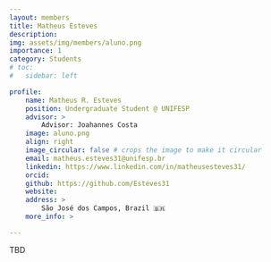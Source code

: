 ```yaml
---
layout: members
title: Matheus Esteves
description: 
img: assets/img/members/aluno.png
importance: 1
category: Students
# toc:
#   sidebar: left

profile:
    name: Matheus R. Esteves
    position: Undergraduate Student @ UNIFESP
    advisor: >
        Advisor: Joahannes Costa
    image: aluno.png
    align: right
    image_circular: false # crops the image to make it circular
    email: matheus.esteves31@unifesp.br
    linkedin: https://www.linkedin.com/in/matheusesteves31/
    orcid: 
    github: https://github.com/Esteves31
    website:
    address: >
        São José dos Campos, Brazil 🇧🇷
    more_info: >

---
```


TBD